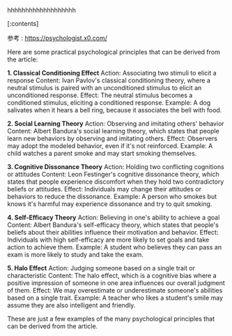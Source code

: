 

hhhhhhhhhhhhhhhhhhh
    
[:contents]

参考 : https://psychologist.x0.com/

Here are some practical psychological principles that can be derived from the article:

**1. Classical Conditioning Effect**
Action: Associating two stimuli to elicit a response
Content: Ivan Pavlov's classical conditioning theory, where a neutral stimulus is paired with an unconditioned stimulus to elicit an unconditioned response.
Effect: The neutral stimulus becomes a conditioned stimulus, eliciting a conditioned response.
Example: A dog salivates when it hears a bell ring, because it associates the bell with food.

**2. Social Learning Theory**
Action: Observing and imitating others' behavior
Content: Albert Bandura's social learning theory, which states that people learn new behaviors by observing and imitating others.
Effect: Observers may adopt the modeled behavior, even if it's not reinforced.
Example: A child watches a parent smoke and may start smoking themselves.

**3. Cognitive Dissonance Theory**
Action: Holding two conflicting cognitions or attitudes
Content: Leon Festinger's cognitive dissonance theory, which states that people experience discomfort when they hold two contradictory beliefs or attitudes.
Effect: Individuals may change their attitudes or behaviors to reduce the dissonance.
Example: A person who smokes but knows it's harmful may experience dissonance and try to quit smoking.

**4. Self-Efficacy Theory**
Action: Believing in one's ability to achieve a goal
Content: Albert Bandura's self-efficacy theory, which states that people's beliefs about their abilities influence their motivation and behavior.
Effect: Individuals with high self-efficacy are more likely to set goals and take action to achieve them.
Example: A student who believes they can pass an exam is more likely to study and take the exam.

**5. Halo Effect**
Action: Judging someone based on a single trait or characteristic
Content: The halo effect, which is a cognitive bias where a positive impression of someone in one area influences our overall judgment of them.
Effect: We may overestimate or underestimate someone's abilities based on a single trait.
Example: A teacher who likes a student's smile may assume they are also intelligent and friendly.

These are just a few examples of the many psychological principles that can be derived from the article.

    